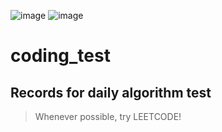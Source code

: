 ![image](https://github.com/jhoonpark-codes/coding_test/assets/154233920/13fbbac9-b867-4d77-a1d8-fccb2d6c3d80)
![image](https://github.com/jhoonpark-codes/coding_test/assets/154233920/1b7beea2-88d8-46ab-9229-1c8a61be13f0)

# coding_test

## Records for daily algorithm test
> Whenever possible, try LEETCODE!


